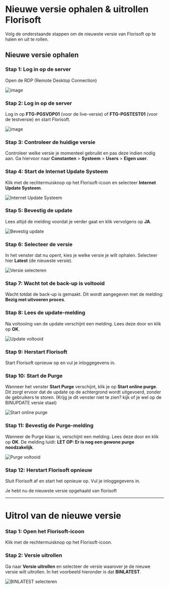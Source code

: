# **Nieuwe versie ophalen & uitrollen Florisoft**

Volg de onderstaande stappen om de nieuwste versie van Florisoft op te halen en uit te rollen.

## **Nieuwe versie ophalen**

### **Stap 1: Log in op de server**
Open de RDP (Remote Desktop Connection)

![image](https://github.com/user-attachments/assets/761499c7-f5b1-46db-86fb-95caf12cad97)


### **Stap 2: Log in op de server**
Log in op **FTG-PGSVDP01** (voor de live-versie) of **FTG-PGSTEST01** (voor de testversie) en start Florisoft.

![image](https://github.com/user-attachments/assets/0b575d61-0dd4-4af1-82ff-c4da7f18f5dc)


### **Stap 3: Controleer de huidige versie**
Controleer welke versie je momenteel gebruikt en pas deze indien nodig aan. Ga hiervoor naar **Constanten** > **Systeem** > **Users** > **Eigen user**.

### **Stap 4: Start de Internet Update Systeem**
Klik met de rechtermuisknop op het Florisoft-icoon en selecteer **Internet Update Systeem**.

![Internet Update Systeem](https://github.com/user-attachments/assets/8b247502-29e7-452b-90cf-3143bee7de39)


### **Stap 5: Bevestig de update**
Lees altijd de melding voordat je verder gaat en klik vervolgens op **JA**.

![Bevestig update](https://github.com/user-attachments/assets/95092c16-8168-41ed-8ed1-baecae3323d8)


### **Stap 6: Selecteer de versie**
In het venster dat nu opent, kies je welke versie je wilt ophalen. Selecteer hier **Latest** (de nieuwste versie).

![Versie selecteren](https://github.com/user-attachments/assets/456f1b54-e363-411a-a172-aa7702a5f8a8)


### **Stap 7: Wacht tot de back-up is voltooid**
Wacht totdat de back-up is gemaakt. Dit wordt aangegeven met de melding: **Bezig met uitvoeren proces**.

### **Stap 8: Lees de update-melding**
Na voltooiing van de update verschijnt een melding. Lees deze door en klik op **OK**.

![Update voltooid](https://github.com/user-attachments/assets/bb025677-b659-4cf0-9b10-5b9646f70a6c)


### **Stap 9: Herstart Florisoft**
Start Florisoft opnieuw op en vul je inloggegevens in.

### **Stap 10: Start de Purge**
Wanneer het venster **Start Purge** verschijnt, klik je op **Start online purge**. Dit zorgt ervoor dat de update op de achtergrond wordt uitgevoerd, zonder de gebruikers te storen. (Krijg je dit venster niet te zien? kijk of je wel op de BINUPDATE versie staat)

![Start online purge](https://github.com/user-attachments/assets/1011171f-efb3-4a8d-a59a-3d096cae4755)


### **Stap 11: Bevestig de Purge-melding**
Wanneer de Purge klaar is, verschijnt een melding. Lees deze door en klik op **OK**. De melding luidt: **LET OP: Er is nog een gewone purge noodzakelijk**.

![Purge voltooid](https://github.com/user-attachments/assets/5c11f0ee-3350-4bc0-9f7c-733a3e3fb0c4)


### **Stap 12: Herstart Florisoft opnieuw**
Sluit Florisoft af en start het opnieuw op. Vul je inloggegevens in.

Je hebt nu de nieuwste versie opgehaald van florisoft

---

# **Uitrol van de nieuwe versie**

### **Stap 1: Open het Florisoft-icoon**
Klik met de rechtermuisknop op het Florisoft-icoon.

### **Stap 2: Versie uitrollen**
Ga naar **Versie uitrollen** en selecteer de versie waarover je de nieuwe versie wilt uitrollen. In het voorbeeld hieronder is dat **BINLATEST**.

![BINLATEST selecteren](https://github.com/user-attachments/assets/77d848ed-3075-47a1-827c-a6c438005b8a)

